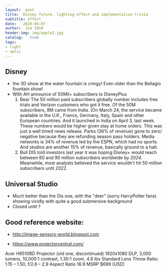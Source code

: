 ```yaml
---
layout:  post
title:  Disney future, lighting effect and implementation trivia
subtitle: effect 
date:   2020-04-07
author:  Jim 1919
header-img: img/apple2.jpg
catalog:   true
tags:    
- light
- optic
---
```


## Disney 
- the 3D show at the water fountain is cringy!  Even older than the Bellagio fountain show!
- With AH announce of 50Mil+ subscribers to DisneyPlus
  1. Bear
  The 50 million paid subscribers globally number includes free trials and Verizon customers who got it free. Of the 50M subscribers, 8M came from India. (On March 24, the service became available in the U.K., France, Germany, Italy, Spain and other European countries. And it launched in India on April 3, last week. These numbers would be higher given stay at home orders. This was just a well timed news release. Parks (36% of revenue) gone to zero/ negative because they are refunding season pass holders. Media networks is 34% of revenue led by the ESPN, which had no sports. And studios are another 15% of revenue, basically ground to a halt. 
  2. Bull
  DIS told investors last year it was hoping Disney+ would reach between 60 and 90 million subscribers worldwide by _2024_. Meanwhile, most analysts believed the service wouldn’t hit 50 million subscribers until _2022_.


## Universal Studio 
- Much better than the Dis one, with the "deer" (sorry HarryPotter fans) showing vividly with quite a good submersive background
- Closed until ?

## Good reference website:
  - http://image-sensors-world.blogspot.com
  
  - https://www.projectorcentral.com/
  
  Acer H6510BD Projector
(old one, discontinued)
1920x1080 DLP, 3,000 lumens, 10,000:1 contrast, 1.30:1 zoom, 4.8 lbs
Standard Lens
Throw Ratio: 1.15 – 1.50, f/2.6 – 2.9
Aspect Ratio 16:9
MSRP $699 (USD)
  
